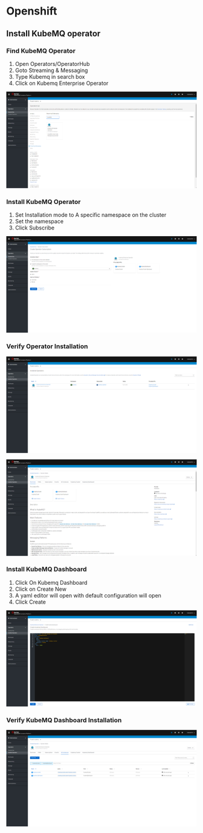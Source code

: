 # Openshift

## Install KubeMQ operator

### Find KubeMQ Operator

1. Open Operators/OperatorHub
2. Goto Streaming & Messaging
3. Type Kubemq in search box
4. Click on Kubemq Enterprise Operator

![](../../.gitbook/assets/install-operator-1.png)

### Install KubeMQ Operator

1. Set Installation mode to A specific namespace on the cluster
2. Set the namespace
3. Click Subscribe

![](../../.gitbook/assets/install-operator-2.png)

### Verify Operator Installation

![](../../.gitbook/assets/install-operator-3.png)

![](../../.gitbook/assets/install-operator-4.png)

### Install KubeMQ Dashboard

1. Click On Kubemq Dashboard 
2. Click on Create New
3. A yaml editor will open with default configuration will open
4. Click Create

![](../../.gitbook/assets/create-dashboard.png)

### Verify KubeMQ Dashboard Installation

![](../../.gitbook/assets/create-cluster-1.png)

